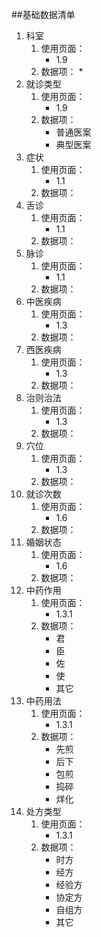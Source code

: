 ##基础数据清单

1. 科室
	1. 使用页面：
		* 1.9
	2. 数据项：
		* 
2. 就诊类型
	1. 使用页面：
		* 1.9
	2. 数据项：
		* 普通医案
		* 典型医案
3. 症状
	1. 使用页面：
		* 1.1
	2. 数据项：
4. 舌诊
	1. 使用页面：
		* 1.1
	2. 数据项：
5. 脉诊
	1. 使用页面：
		* 1.1
	2. 数据项：
6. 中医疾病
	1. 使用页面：
		* 1.3
	2. 数据项：
7. 西医疾病
	1. 使用页面：
		* 1.3
	2. 数据项：
8. 治则治法
	1. 使用页面：
		* 1.3
	2. 数据项：
9. 穴位
	1. 使用页面：
		* 1.3
	2. 数据项：
10. 就诊次数
	1. 使用页面：
		* 1.6
	2. 数据项：
11. 婚姻状态
	1. 使用页面：
		* 1.6
	2. 数据项：
12. 中药作用
	1. 使用页面：
		* 1.3.1
	2. 数据项：
		- 君
		- 臣
		- 佐
		- 使
		- 其它
13. 中药用法
	1. 使用页面：
		* 1.3.1
	2. 数据项：
		- 先煎
		- 后下
		- 包煎
		- 捣碎
		- 烊化
14. 处方类型
	1. 使用页面：
		* 1.3.1
	2. 数据项：
		- 时方
		- 经方
		- 经验方
		- 协定方
		- 自组方
		- 其它